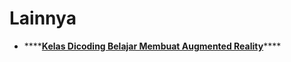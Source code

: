 # Lainnya

* \*\*\*\*[**Kelas Dicoding Belajar Membuat Augmented Reality**](https://www.dicoding.com/academies/135)\*\*\*\*

